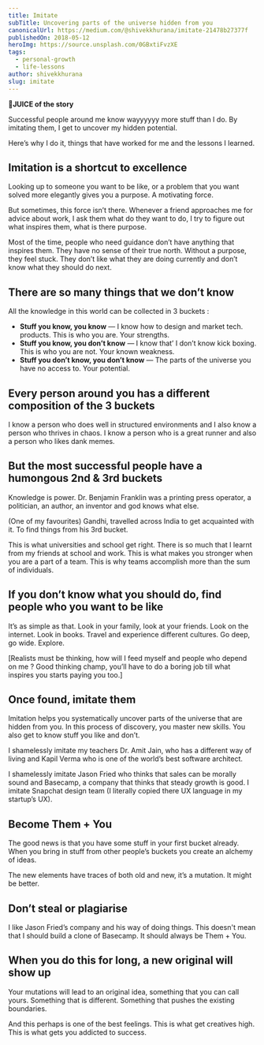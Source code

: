 ```yaml
---
title: Imitate
subTitle: Uncovering parts of the universe hidden from you
canonicalUrl: https://medium.com/@shivekkhurana/imitate-21478b27377f
publishedOn: 2018-05-12
heroImg: https://source.unsplash.com/0GBxtiFvzXE
tags:
  - personal-growth
  - life-lessons
author: shivekkhurana
slug: imitate
---
```

**🥤JUICE of the story**

Successful people around me know wayyyyyy more stuff than I do. By imitating them, I get to uncover my hidden potential.

Here’s why I do it, things that have worked for me and the lessons I learned.
 
## Imitation is a shortcut to excellence

Looking up to someone you want to be like, or a problem that you want solved more elegantly gives you a purpose. A motivating force.

But sometimes, this force isn’t there. Whenever a friend approaches me for advice about work, I ask them what do they want to do, I try to figure out what inspires them, what is there purpose.

Most of the time, people who need guidance don’t have anything that inspires them. They have no sense of their true north. Without a purpose, they feel stuck. They don’t like what they are doing currently and don’t know what they should do next.

## There are so many things that we don’t know

All the knowledge in this world can be collected in 3 buckets :

- **Stuff you know, you know** — I know how to design and market tech. products. This is who you are. Your strengths.
- **Stuff you know, you don’t know** — I know that’ I don’t know kick boxing. This is who you are not. Your known weakness.
- **Stuff you don’t know, you don’t know** — The parts of the universe you have no access to. Your potential.

## Every person around you has a different composition of the 3 buckets

I know a person who does well in structured environments and I also know a person who thrives in chaos. I know a person who is a great runner and also a person who likes dank memes.

## But the most successful people have a humongous 2nd & 3rd buckets

Knowledge is power. Dr. Benjamin Franklin was a printing press operator, a politician, an author, an inventor and god knows what else.

(One of my favourites) Gandhi, travelled across India to get acquainted with it. To find things from his 3rd bucket.

This is what universities and school get right. There is so much that I learnt from my friends at school and work. This is what makes you stronger when you are a part of a team. This is why teams accomplish more than the sum of individuals.

## If you don’t know what you should do, find people who you want to be like

It’s as simple as that. Look in your family, look at your friends. Look on the internet. Look in books. Travel and experience different cultures. Go deep, go wide. Explore.

[Realists must be thinking, how will I feed myself and people who depend on me ? Good thinking champ, you’ll have to do a boring job till what inspires you starts paying you too.]

## Once found, imitate them

Imitation helps you systematically uncover parts of the universe that are hidden from you. In this process of discovery, you master new skills. You also get to know stuff you like and don’t.

I shamelessly imitate my teachers Dr. Amit Jain, who has a different way of living and Kapil Verma who is one of the world’s best software architect.

I shamelessly imitate Jason Fried who thinks that sales can be morally sound and Basecamp, a company that thinks that steady growth is good. I imitate Snapchat design team (I literally copied there UX language in my startup’s UX).

## Become Them + You

The good news is that you have some stuff in your first bucket already. When you bring in stuff from other people’s buckets you create an alchemy of ideas.

The new elements have traces of both old and new, it’s a mutation. It might be better.

## Don’t steal or plagiarise

I like Jason Fried’s company and his way of doing things. This doesn't mean that I should build a clone of Basecamp. It should always be Them + You.

## When you do this for long, a new original will show up

Your mutations will lead to an original idea, something that you can call yours. Something that is different. Something that pushes the existing boundaries.

And this perhaps is one of the best feelings. This is what get creatives high. This is what gets you addicted to success.
